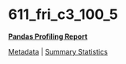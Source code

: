# 611_fri_c3_100_5

[**Pandas Profiling Report**](https://epistasislab.github.io/pmlb/profile/611_fri_c3_100_5.html)

[Metadata](metadata.yaml) | [Summary Statistics](summary_stats.tsv)


